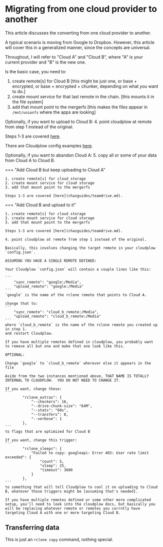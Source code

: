 # Migrating from one cloud provider to another

This article discusses the converting from one cloud provider to another.

A typical scenario is moving from Google to Dropbox.  However, this article will cover this in a generalized manner, since the concepts are universal.

Throughout, I will refer to "Cloud A" and "Cloud B", where "A" is your current provider and "B" is the new one.

Is the basic case, you need to:

1. create remote[s] for Cloud B [this might be just one, or base + encrypted, or base + encrypted + chunker, depending on what *you* want to do.]
2. create mount service for that last remote in the chain. [this mounts it in the file system]
3. add that mount point to the mergerfs [this makes the files appear in `/mnt/unionfs` where the apps are looking]

Optionally, if you want to upload to Cloud B:
4. point cloudplow at remote from step 1 instead of the original.

Steps 1-3 are covered [here](chazguides/teamdrive.md).

There are Cloudplow config examples [here](../cloudplow/md).

Optionally, if you want to abandon Cloud A:
5. copy all or some of your data from Cloud A to Cloud B.

=== "Add Cloud B but keep uploading to Cloud A"

    1. create remote[s] for cloud storage
    2. create mount service for cloud storage
    3. add that mount point to the mergerfs

    Steps 1-3 are covered [here](chazguides/teamdrive.md).

=== "Add Cloud B and upload to it"

    1. create remote[s] for cloud storage
    2. create mount service for cloud storage
    3. add that mount point to the mergerfs

    Steps 1-3 are covered [here](chazguides/teamdrive.md).
    
    4. point cloudplow at remote from step 1 instead of the original.

    Basically, this involves changing the target remote in your cloudplow `config.json`.

    ASSUMING YOU HAVE A SINGLE REMOTE DEFINED:

    Your Cloudplow `config.json` will contain a couple lines like this:

    ```
        "sync_remote": "google:/Media",
        "upload_remote": "google:/Media"
    ```
    `google` is the name of the rclone remote that points to Cloud A.
    
    change that to: 
    ```
        "sync_remote": "cloud_b_remote:/Media",
        "upload_remote": "cloud_b_remote:/Media"
    ```
    where `cloud_b_remote` is the name of the rclone remote you created up in step 1.
    and restart Cloudplow.

    If you have multiple remotes defined in cloudplow, you probably want to remove all but one and make that one look like this.

    OPTIONAL:

    Change `google` to `cloud_b_remote` wherever else it appears in the file
    
    Aside from the two instances mentioned above, THAT NAME IS TOTALLY INTERNAL TO CLOUDPLOW.  YOU DO NOT NEED TO CHANGE IT.

    If you want, change these:
    ```
            "rclone_extras": {
                "--checkers": 16,
                "--drive-chunk-size": "64M",
                "--stats": "60s",
                "--transfers": 8,
                "--verbose": 1
            },
    ```
    to flags that are optimized for Cloud B

    If you want, change this trigger:
    ```
            "rclone_sleeps": {
                "Failed to copy: googleapi: Error 403: User rate limit exceeded": {
                    "count": 5,
                    "sleep": 25,
                    "timeout": 3600
                }
            },
    ```
    to something that will tell Cloudplow to cool it on uploading to Cloud B, whatever those triggers might be [assuming that's needed].

    If you have multiple remotes defined or some other more complicated setup, you'll need to look into the cloudplow docs, but basically you will be replacing whatever remote or remotes you currntly have targeting Cloud A with one or more targeting Cloud B.

## Transferring data

This is just an `rclone copy` command, nothing special.
